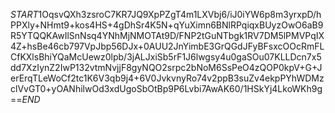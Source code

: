 $START$1OqsvQXh3zsroC7KR7JQ9XpPZgT4m1LXVbj6/iJ0iYW6p8m3yrxpD/hPPXly+NHmt9+kos4HS+4gDhSr4K5N+qYuXimn6BNlRPqiqxBUyzOwO6aB9R5YTQQKAwIlSnNsq4YNhMjNMOTAt9D/FNP2tGuNTbgk1RV7DM5lPMVPqIX4Z+hsBe46cb797VpJbp56DJx+0AUU2JnYimbE3GrQGdJFyBFsxcOOcRmFLCfKXlsBhiYQaMcUewz0lpb/3jALJxiSb5rF1J6lwgsy4u0gaSOu07KLLDcn7x5dd7XzIynZ2IwP132vtmNvjjF8gyNQO2srpc2bNoM6SsPeO4zQOP0kpV+G+JerErqTLeWoCf2tc1K6V3qb9j4+6V0JvkvnyRo74v2ppB3suZv4ekpPYhWDMzclVvGT0+yOANhilwOd3xdUgoSbOtBp9P6Lvbi7AwAK60/1HSkYj4LkoWKh9g==$END$